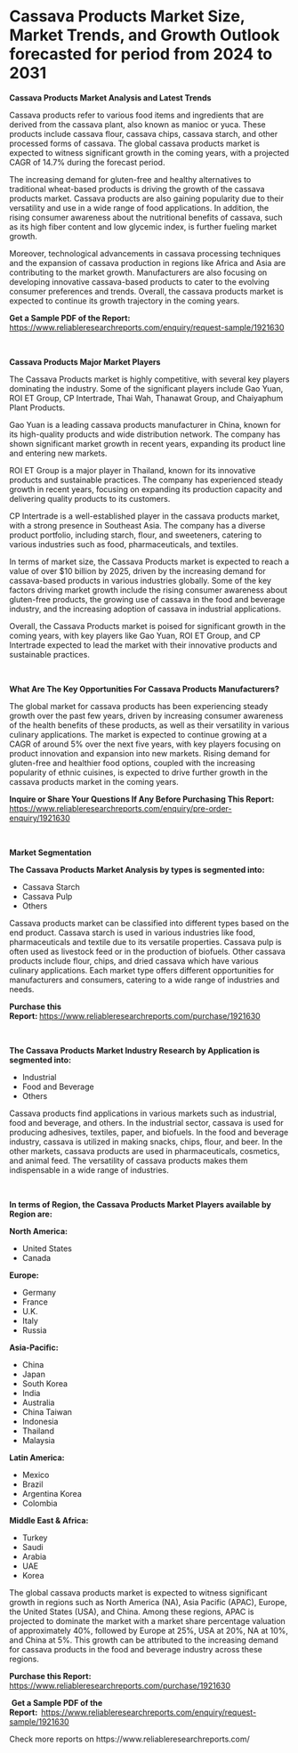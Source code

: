 <p><h1>Cassava Products Market Size, Market Trends, and Growth Outlook forecasted for period from 2024 to 2031</h1></p><p><strong>Cassava Products Market Analysis and Latest Trends</strong></p>
<p><p>Cassava products refer to various food items and ingredients that are derived from the cassava plant, also known as manioc or yuca. These products include cassava flour, cassava chips, cassava starch, and other processed forms of cassava. The global cassava products market is expected to witness significant growth in the coming years, with a projected CAGR of 14.7% during the forecast period.</p><p>The increasing demand for gluten-free and healthy alternatives to traditional wheat-based products is driving the growth of the cassava products market. Cassava products are also gaining popularity due to their versatility and use in a wide range of food applications. In addition, the rising consumer awareness about the nutritional benefits of cassava, such as its high fiber content and low glycemic index, is further fueling market growth.</p><p>Moreover, technological advancements in cassava processing techniques and the expansion of cassava production in regions like Africa and Asia are contributing to the market growth. Manufacturers are also focusing on developing innovative cassava-based products to cater to the evolving consumer preferences and trends. Overall, the cassava products market is expected to continue its growth trajectory in the coming years.</p></p>
<p><strong>Get a Sample PDF of the Report:&nbsp;</strong> <a href="https://www.reliableresearchreports.com/enquiry/request-sample/1921630">https://www.reliableresearchreports.com/enquiry/request-sample/1921630</a></p>
<p>&nbsp;</p>
<p><strong>Cassava Products Major Market Players</strong></p>
<p><p>The Cassava Products market is highly competitive, with several key players dominating the industry. Some of the significant players include Gao Yuan, ROI ET Group, CP Intertrade, Thai Wah, Thanawat Group, and Chaiyaphum Plant Products.</p><p>Gao Yuan is a leading cassava products manufacturer in China, known for its high-quality products and wide distribution network. The company has shown significant market growth in recent years, expanding its product line and entering new markets.</p><p>ROI ET Group is a major player in Thailand, known for its innovative products and sustainable practices. The company has experienced steady growth in recent years, focusing on expanding its production capacity and delivering quality products to its customers.</p><p>CP Intertrade is a well-established player in the cassava products market, with a strong presence in Southeast Asia. The company has a diverse product portfolio, including starch, flour, and sweeteners, catering to various industries such as food, pharmaceuticals, and textiles.</p><p>In terms of market size, the Cassava Products market is expected to reach a value of over $10 billion by 2025, driven by the increasing demand for cassava-based products in various industries globally. Some of the key factors driving market growth include the rising consumer awareness about gluten-free products, the growing use of cassava in the food and beverage industry, and the increasing adoption of cassava in industrial applications.</p><p>Overall, the Cassava Products market is poised for significant growth in the coming years, with key players like Gao Yuan, ROI ET Group, and CP Intertrade expected to lead the market with their innovative products and sustainable practices.</p></p>
<p>&nbsp;</p>
<p><strong>What Are The Key Opportunities For Cassava Products Manufacturers?</strong></p>
<p><p>The global market for cassava products has been experiencing steady growth over the past few years, driven by increasing consumer awareness of the health benefits of these products, as well as their versatility in various culinary applications. The market is expected to continue growing at a CAGR of around 5% over the next five years, with key players focusing on product innovation and expansion into new markets. Rising demand for gluten-free and healthier food options, coupled with the increasing popularity of ethnic cuisines, is expected to drive further growth in the cassava products market in the coming years.</p></p>
<p><strong>Inquire or Share Your Questions If Any Before Purchasing This Report:</strong> <a href="https://www.reliableresearchreports.com/enquiry/pre-order-enquiry/1921630">https://www.reliableresearchreports.com/enquiry/pre-order-enquiry/1921630</a></p>
<p>&nbsp;</p>
<p><strong>Market Segmentation</strong></p>
<p><strong>The Cassava Products Market Analysis by types is segmented into:</strong></p>
<p><ul><li>Cassava Starch</li><li>Cassava Pulp</li><li>Others</li></ul></p>
<p><p>Cassava products market can be classified into different types based on the end product. Cassava starch is used in various industries like food, pharmaceuticals and textile due to its versatile properties. Cassava pulp is often used as livestock feed or in the production of biofuels. Other cassava products include flour, chips, and dried cassava which have various culinary applications. Each market type offers different opportunities for manufacturers and consumers, catering to a wide range of industries and needs.</p></p>
<p><strong>Purchase this Report:&nbsp;</strong><a href="https://www.reliableresearchreports.com/purchase/1921630">https://www.reliableresearchreports.com/purchase/1921630</a></p>
<p>&nbsp;</p>
<p><strong>The Cassava Products Market Industry Research by Application is segmented into:</strong></p>
<p><ul><li>Industrial</li><li>Food and Beverage</li><li>Others</li></ul></p>
<p><p>Cassava products find applications in various markets such as industrial, food and beverage, and others. In the industrial sector, cassava is used for producing adhesives, textiles, paper, and biofuels. In the food and beverage industry, cassava is utilized in making snacks, chips, flour, and beer. In the other markets, cassava products are used in pharmaceuticals, cosmetics, and animal feed. The versatility of cassava products makes them indispensable in a wide range of industries.</p></p>
<p>&nbsp;</p>
<p><strong>In terms of Region, the Cassava Products Market Players available by Region are:</strong></p>
<p>
    <p> <strong> North America: </strong>
        <ul>
            <li>United States</li>
            <li>Canada</li>
        </ul>
        </p> 
    <p> <strong> Europe: </strong>
        <ul>
            <li>Germany</li>
            <li>France</li>
            <li>U.K.</li>
            <li>Italy</li>
            <li>Russia</li>
        </ul>
        </p> 
    <p> <strong> Asia-Pacific: </strong>
        <ul>
            <li>China</li>
            <li>Japan</li>
            <li>South Korea</li>
            <li>India</li>
            <li>Australia</li>
            <li>China Taiwan</li>
            <li>Indonesia</li>
            <li>Thailand</li>
            <li>Malaysia</li>
        </ul>
        </p> 
    <p> <strong> Latin America: </strong>
        <ul>
            <li>Mexico</li>
            <li>Brazil</li>
            <li>Argentina Korea</li>
            <li>Colombia</li>
        </ul>
        </p> 
    <p> <strong> Middle East & Africa: </strong>
        <ul>
            <li>Turkey</li>
            <li>Saudi</li>
            <li>Arabia</li>
            <li>UAE</li>
            <li>Korea</li>
        </ul>
    </p>
    </p>
<p><p>The global cassava products market is expected to witness significant growth in regions such as North America (NA), Asia Pacific (APAC), Europe, the United States (USA), and China. Among these regions, APAC is projected to dominate the market with a market share percentage valuation of approximately 40%, followed by Europe at 25%, USA at 20%, NA at 10%, and China at 5%. This growth can be attributed to the increasing demand for cassava products in the food and beverage industry across these regions.</p></p>
<p><strong>Purchase this Report: </strong><a href="https://www.reliableresearchreports.com/purchase/1921630">https://www.reliableresearchreports.com/purchase/1921630</a></p>
<p>&nbsp;<strong>Get a Sample PDF of the Report:&nbsp;&nbsp;</strong><a href="https://www.reliableresearchreports.com/enquiry/request-sample/1921630">https://www.reliableresearchreports.com/enquiry/request-sample/1921630</a></p>
<p><strong></strong></p>
<p>Check more reports on https://www.reliableresearchreports.com/</p>
